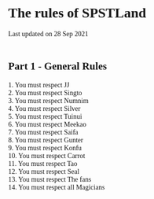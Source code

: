 <style> @font-face { font-family: chirp; src: url(gt-america.ttf); } * { font-family: chirp; } </style>

# **The rules of SPSTLand**
Last updated on 28 Sep 2021 <br> <br>

## Part 1 - **General Rules**
1\. You must respect JJ <br>
2\. You must respect Singto <br>
3\. You must respect Numnim <br>
4\. You must respect Silver <br>
5\. You must respect Tuinui <br>
6\. You must respect Meekao <br>
7\. You must respect Saifa <br>
8\. You must respect Gunter <br>
9\. You must respect Konfu <br>
10\. You must respect Carrot <br>
11\. You must respect Tao <br>
12\. You must respect Seal <br>
13\. You must respect The fans <br>
14\. You must respect all Magicians <br>

